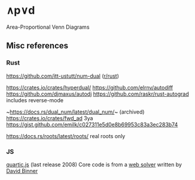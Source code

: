 # ∧p∨d
Area-Proportional Venn Diagrams

## Misc references

### Rust
https://github.com/itt-ustutt/num-dual ([r/rust](https://www.reddit.com/r/rust/comments/ybi9yx/automatic_differentiation_and_thermodynamics_with/))

https://crates.io/crates/hyperdual/
https://github.com/elrnv/autodiff
https://github.com/djmaxus/autodj
https://github.com/raskr/rust-autograd includes reverse-mode

~https://docs.rs/dual_num/latest/dual_num/~ (archived)
https://crates.io/crates/fwd_ad 3ya
https://gist.github.com/emilk/c027311e5d0e8b69953c83a3ec283b74

https://docs.rs/roots/latest/roots/ real roots only

### JS
[quartic.js](https://www.npmjs.com/package/quartic) (last release 2008)
Core code is from a [web solver](http://www.akiti.ca/Quad4Deg.html) written by [David Binner](http://www.akiti.ca/ContactPage.html)
